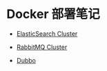 # Docker 部署笔记

- [ElasticSearch Cluster](https://github.com/Impler/Docker/blob/master/ElasticSearchCluster.md)

- [RabbitMQ Cluster](https://github.com/Impler/Docker/raw/master/RabbitMQCluster.md)

- [Dubbo](https://github.com/Impler/Docker/raw/master/Dubbo.md)